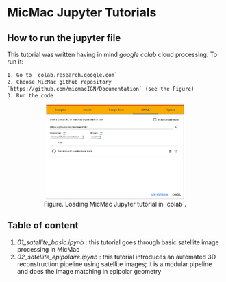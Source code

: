 # MicMac Jupyter Tutorials

## How to run the jupyter file

This tutorial was written having in mind *google colab* cloud processing. To run it:

    1. Go to `colab.research.google.com`
    2. Choose MicMac github repository `https://github.com/micmacIGN/Documentation` (see the Figure)
	3. Run the code 

<center>
  <img src="img/jupyter_in_colab.png" height=220pix/>
  <br>
</center>

<center>
Figure. Loading MicMac Jupyter tutorial in `colab`. 
  <br> 
</center>

## Table of content

  1. *01_satellite_basic.ipynb* : this tutorial goes through basic satellite image processing in MicMac 
  2. *02_satellite_epipolaire.ipynb* : this tutorial introduces an automated 3D reconstruction pipeline using satellite images; it is a modular pipeline and does the image matching in epipolar geometry
